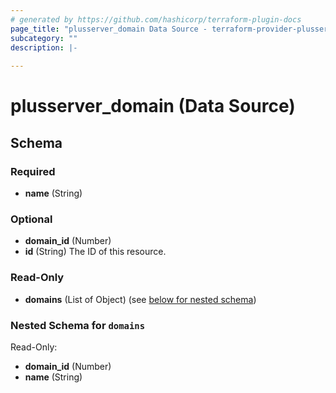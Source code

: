 ```yaml
---
# generated by https://github.com/hashicorp/terraform-plugin-docs
page_title: "plusserver_domain Data Source - terraform-provider-plusserver"
subcategory: ""
description: |-
  
---
```


# plusserver_domain (Data Source)





<!-- schema generated by tfplugindocs -->
## Schema

### Required

- **name** (String)

### Optional

- **domain_id** (Number)
- **id** (String) The ID of this resource.

### Read-Only

- **domains** (List of Object) (see [below for nested schema](#nestedatt--domains))

<a id="nestedatt--domains"></a>
### Nested Schema for `domains`

Read-Only:

- **domain_id** (Number)
- **name** (String)


